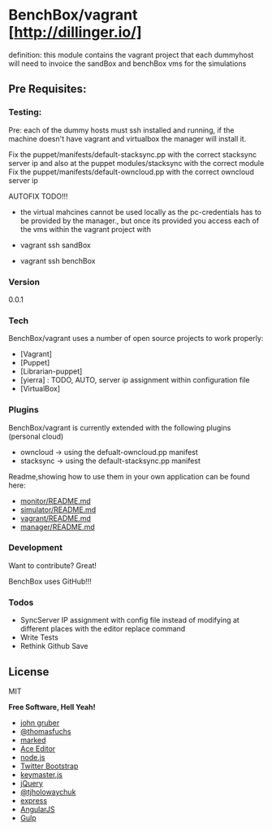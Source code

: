 # BenchBox/vagrant [http://dillinger.io/]

definition: this module contains the vagrant project that each dummyhost will need to invoice the sandBox and
benchBox vms for the simulations

## Pre Requisites:
### Testing:
Pre: each of the dummy hosts must ssh installed and running, if the machine doesn't have vagrant and virtualbox the
manager will install it.

Fix the puppet/manifests/default-stacksync.pp with the correct stacksync server ip and also at the puppet
modules/stacksync with the correct module
Fix the puppet/manifests/default-owncloud.pp with the correct owncloud server ip

AUTOFIX TODO!!!

* the virtual mahcines cannot be used locally as the pc-credentials has to be provided by the manager., but once its
provided you access each of the vms within the vagrant project with

* vagrant ssh sandBox
* vagrant ssh benchBox

### Version
0.0.1

### Tech

BenchBox/vagrant uses a number of open source projects to work properly:

* [Vagrant]
* [Puppet]
* [Librarian-puppet]
* [yierra] : TODO, AUTO, server ip assignment within configuration file
* [VirtualBox]

### Plugins

BenchBox/vagrant is currently extended with the following plugins (personal cloud)

* owncloud -> using the defualt-owncloud.pp manifest
* stacksync -> using the default-stacksync.pp manifest


Readme,showing how to use them in your own application can be found here:

* [monitor/README.md](https://github.com/CloudSpaces/BenchBox/tree/master/monitor/README.md)
* [simulator/README.md](https://github.com/CloudSpaces/CloudSpaces/tree/master/simulator/README.md)
* [vagrant/README.md](https://github.com/CloudSpaces/CloudSpaces/tree/master/vagrant/README.md)
* [manager/README.md](https://github.com/CloudSpaces/CloudSpaces/tree/master/manager/README.md)

### Development

Want to contribute? Great!

BenchBox uses GitHub!!!


### Todos
- SyncServer IP assignment with config file instead of modifying at different places with the editor replace command
- Write Tests
- Rethink Github Save


License
----

MIT


**Free Software, Hell Yeah!**

- [john gruber](http://daringfireball.net)
- [@thomasfuchs](http://twitter.com/thomasfuchs)
- [marked](https://github.com/chjj/marked)
- [Ace Editor](http://ace.ajax.org)
- [node.js](http://nodejs.org)
- [Twitter Bootstrap](http://twitter.github.com/bootstrap/)
- [keymaster.js](https://github.com/madrobby/keymaster)
- [jQuery](http://jquery.com)
- [@tjholowaychuk](http://twitter.com/tjholowaychuk)
- [express](http://expressjs.com)
- [AngularJS](http://angularjs.org)
- [Gulp](http://gulpjs.com)





